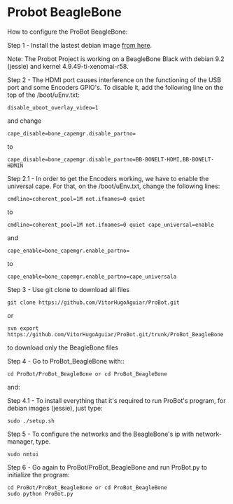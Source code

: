 # Probot BeagleBone

How to configure the ProBot BeagleBone:

Step 1 - Install the lastest debian image [from here](https://beagleboard.org/latest-images). 

Note: The Probot Project is working on a BeagleBone Black with debian 9.2 (jessie) and kernel 4.9.49-ti-xenomai-r58. 

Step 2 - The HDMI port causes interference on the functioning of the USB port and some Encoders GPIO's. To disable it, add the following line on the top of the /boot/uEnv.txt:

	disable_uboot_overlay_video=1

and change
    
	cape_disable=bone_capemgr.disable_partno=
to

	cape_disable=bone_capemgr.disable_partno=BB-BONELT-HDMI,BB-BONELT-HDMIN

Step 2.1 - In order to get the Encoders working, we have to enable the universal cape. For that, on the /boot/uEnv.txt, change the following lines:

	cmdline=coherent_pool=1M net.ifnames=0 quiet

to 

	cmdline=coherent_pool=1M net.ifnames=0 quiet cape_universal=enable

and

	cape_enable=bone_capemgr.enable_partno=
to

	cape_enable=bone_capemgr.enable_partno=cape_universala
	

Step 3 - Use git clone to download all files
	
	git clone https://github.com/VitorHugoAguiar/ProBot.git

or
	
	svn export https://github.com/VitorHugoAguiar/ProBot.git/trunk/ProBot_BeagleBone

to download only the BeagleBone files 

	
Step 4  - Go to ProBot_BeagleBone with::
	
	cd ProBot/ProBot_BeagleBone or cd ProBot_BeagleBone
and:

Step 4.1 - To install everything that it's required to run ProBot's program, for debian images (jessie), just type:

	sudo ./setup.sh


Step 5 - To configure the networks and the BeagleBone's ip with network-manager, type.

	sudo nmtui	

Step 6 - Go again to ProBot/ProBot_BeagleBone and run ProBot.py to initialize the program:

	cd ProBot/ProBot_BeagleBone or cd ProBot_BeagleBone
	sudo python ProBot.py

